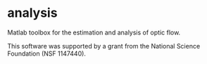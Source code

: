 # analysis
Matlab toolbox for the estimation and analysis of optic flow.

This software was supported by a grant from the National Science Foundation (NSF 1147440).
